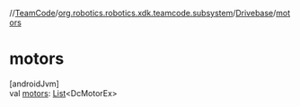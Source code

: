 //[TeamCode](../../../index.md)/[org.robotics.robotics.xdk.teamcode.subsystem](../index.md)/[Drivebase](index.md)/[motors](motors.md)

# motors

[androidJvm]\
val [motors](motors.md): [List](https://kotlinlang.org/api/latest/jvm/stdlib/kotlin.collections/-list/index.html)&lt;DcMotorEx&gt;
